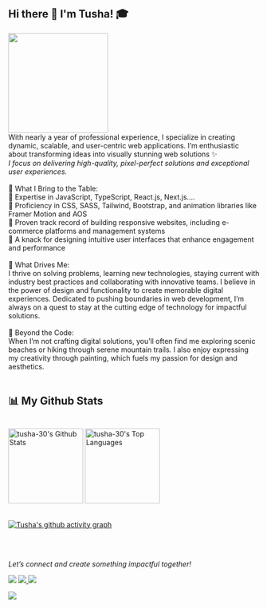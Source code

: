 ## Hi there 👋 I'm Tusha! 🎓
<img src="https://camo.githubusercontent.com/99b33b36df693b62c868b8985047d6a3187e7c968af875f64c532e9d836ed9ea/68747470733a2f2f6f63746f6465782e6769746875622e636f6d2f696d616765732f6461667470756e6b746f6361742d74686f6d61732e676966" style="width: 200px; height: 200px;" />

<div>
With nearly a year of professional experience, I specialize in creating dynamic, scalable, and user-centric web applications. I’m enthusiastic about transforming ideas into visually stunning web solutions ✨ 
  <br/>
<i>I focus on delivering high-quality, pixel-perfect solutions and exceptional user experiences.</i>
</div>
<br/>
<div>
🚀 What I Bring to the Table:
  <br/>
🔸 Expertise in JavaScript, TypeScript, React.js, Next.js....
<br/>
🔸 Proficiency in CSS, SASS, Tailwind, Bootstrap, and animation libraries like Framer Motion and AOS
  <br/>
🔸 Proven track record of building responsive websites, including e-commerce platforms and management systems
  <br/>
🔸 A knack for designing intuitive user interfaces that enhance engagement and performance
</div>
<br/>
<div>
  🌟 What Drives Me:
  <br/>
I thrive on solving problems, learning new technologies, staying current with industry best practices and collaborating with innovative teams. I believe in the power of design and functionality to create memorable digital experiences. Dedicated to pushing boundaries in web development, I’m always on a quest to stay at the cutting edge of technology for impactful solutions.
</div>
<br/>
<div>
  🎨 Beyond the Code:
  <br/>
When I’m not crafting digital solutions, you’ll often find me exploring scenic beaches or hiking through serene mountain trails. I also enjoy expressing my creativity through painting, which fuels my passion for design and aesthetics.
</div>
<br/>
<div>

</div>

## 📊 My Github Stats

  <br/>
    <a href="https://github.com/tusha-30/github-readme-stats"><img alt="tusha-30's Github Stats" src="https://github-readme-stats.vercel.app/api?username=tusha-30&show_icons=true&count_private=true&theme=react&hide_border=true&bg_color=0D1117" height="150" /></a>
  <a href="https://github.com/tusha-30/github-readme-stats"><img alt="tusha-30's Top Languages" src="https://github-readme-stats.vercel.app/api/top-langs/?username=tusha-30&langs_count=8&count_private=true&layout=compact&theme=react&hide_border=true&bg_color=0D1117" height="150" /></a>
  <br/>



<br/>

[![Tusha's github activity graph](https://github-readme-activity-graph.vercel.app/graph?username=tusha-30&theme=react-dark)](https://github.com/tusha-30/github-readme-activity-graph)

<br/>
<br/>

<i>Let’s connect and create something impactful together!</i>
<p align="left">

<a href = "https://www.linkedin.com/in/tusha3009/"><img src="https://img.icons8.com/fluent/48/000000/linkedin.png"/></a>
<a href="mailto:30tusha@gmail.com">
  <img src="https://img.icons8.com/fluent/48/000000/gmail.png"/>
</a>
<a href="https://leetcode.com/Tusha_30/">
  <img src="https://img.icons8.com/external-tal-revivo-color-tal-revivo/48/null/external-level-up-your-coding-skills-and-quickly-land-a-job-logo-color-tal-revivo.png"/>
</a>

<a href = "https://www.instagram.com/t_u_s_h_a__/"><img src="https://img.icons8.com/fluent/48/000000/instagram-new.png"/></a>
</p>

<!--
**tusha-30/tusha-30** is a ✨ _special_ ✨ repository because its `README.md` (this file) appears on your GitHub profile.

Here are some ideas to get you started:

- 🔭 I’m currently working on ...
- 🌱 I’m currently learning ...
- 👯 I’m looking to collaborate on ...
- 🤔 I’m looking for help with ...
- 💬 Ask me about ...
- 📫 How to reach me: ...
- 😄 Pronouns: ...
- ⚡ Fun fact: ...
-->
